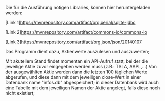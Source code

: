 Die für die Ausführung nötigen Libraries, können hier heruntergeladen werden:

[Link 1]https://mvnrepository.com/artifact/org.xerial/sqlite-jdbc

[Link 2]https://mvnrepository.com/artifact/commons-io/commons-io

[Link 3]https://mvnrepository.com/artifact/org.json/json/20140107

Das Programm dient dazu, Aktienwerte auszulesen und auszuwerten;

Mit akutellem Stand findet momentan ein API-Aufruf statt, bei der die jeweilige Aktie zuvor eingegeben werden muss (z.B.: TSLA, AAPL,...) 
Von der ausgewählten Aktie werden dann die letzten 100 täglichen Werte abgerufen, und diese dann mit dem jeweiligen close-Wert in einer Datenbank
name "infos.db" abgespeichert; in dieser Datenbank wird auch eine Tabelle mit dem jeweiligen Namen der Aktie angelegt, falls diese noch nicht existiert;
